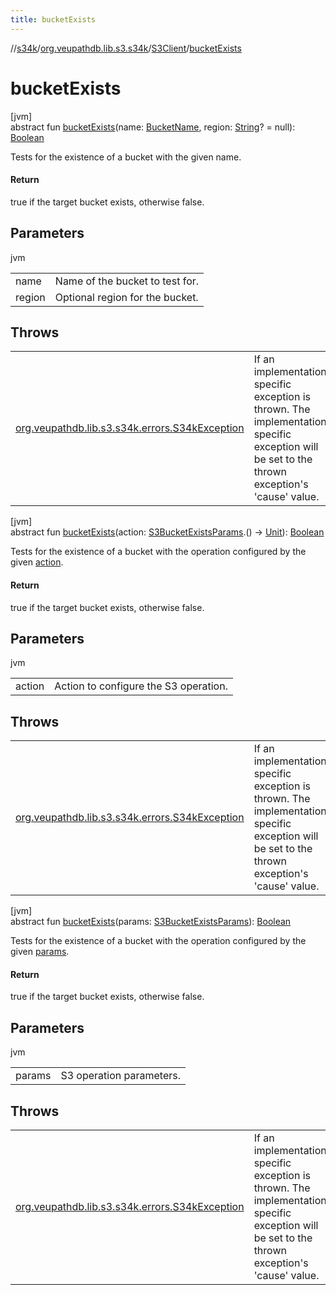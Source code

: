 ```yaml
---
title: bucketExists
---
```

//[s34k](../../../index.html)/[org.veupathdb.lib.s3.s34k](../index.html)/[S3Client](index.html)/[bucketExists](bucket-exists.html)



# bucketExists



[jvm]\
abstract fun [bucketExists](bucket-exists.html)(name: [BucketName](../../org.veupathdb.lib.s3.s34k.fields/-bucket-name/index.html), region: [String](https://kotlinlang.org/api/latest/jvm/stdlib/kotlin/-string/index.html)? = null): [Boolean](https://kotlinlang.org/api/latest/jvm/stdlib/kotlin/-boolean/index.html)



Tests for the existence of a bucket with the given name.



#### Return



true if the target bucket exists, otherwise false.



## Parameters


jvm

| | |
|---|---|
| name | Name of the bucket to test for. |
| region | Optional region for the bucket. |



## Throws


| | |
|---|---|
| [org.veupathdb.lib.s3.s34k.errors.S34kException](../../org.veupathdb.lib.s3.s34k.errors/-s34k-exception/index.html) | If an implementation specific exception is thrown. The implementation specific exception will be set to the thrown exception's 'cause' value. |




[jvm]\
abstract fun [bucketExists](bucket-exists.html)(action: [S3BucketExistsParams](../../org.veupathdb.lib.s3.s34k.requests.client/-s3-bucket-exists-params/index.html).() -&gt; [Unit](https://kotlinlang.org/api/latest/jvm/stdlib/kotlin/-unit/index.html)): [Boolean](https://kotlinlang.org/api/latest/jvm/stdlib/kotlin/-boolean/index.html)



Tests for the existence of a bucket with the operation configured by the given [action](bucket-exists.html).



#### Return



true if the target bucket exists, otherwise false.



## Parameters


jvm

| | |
|---|---|
| action | Action to configure the S3 operation. |



## Throws


| | |
|---|---|
| [org.veupathdb.lib.s3.s34k.errors.S34kException](../../org.veupathdb.lib.s3.s34k.errors/-s34k-exception/index.html) | If an implementation specific exception is thrown. The implementation specific exception will be set to the thrown exception's 'cause' value. |




[jvm]\
abstract fun [bucketExists](bucket-exists.html)(params: [S3BucketExistsParams](../../org.veupathdb.lib.s3.s34k.requests.client/-s3-bucket-exists-params/index.html)): [Boolean](https://kotlinlang.org/api/latest/jvm/stdlib/kotlin/-boolean/index.html)



Tests for the existence of a bucket with the operation configured by the given [params](bucket-exists.html).



#### Return



true if the target bucket exists, otherwise false.



## Parameters


jvm

| | |
|---|---|
| params | S3 operation parameters. |



## Throws


| | |
|---|---|
| [org.veupathdb.lib.s3.s34k.errors.S34kException](../../org.veupathdb.lib.s3.s34k.errors/-s34k-exception/index.html) | If an implementation specific exception is thrown. The implementation specific exception will be set to the thrown exception's 'cause' value. |



